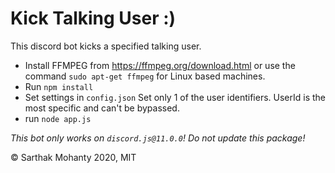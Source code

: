 # Kick Talking User :)
This discord bot kicks a specified talking user.
- Install FFMPEG from https://ffmpeg.org/download.html or use the command `sudo apt-get ffmpeg` for Linux based machines.
- Run `npm install`
- Set settings in `config.json` Set only 1 of the user identifiers. UserId is the most specific and can't be bypassed.
- run `node app.js`
 
*This bot only works on `discord.js@11.0.0`! Do not update this package!*
  
© Sarthak Mohanty 2020, MIT
